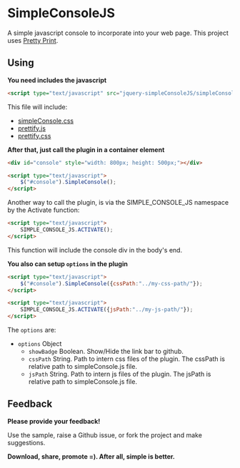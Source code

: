 SimpleConsoleJS
===============

A simple javascript console to incorporate into your web page.
This project uses [Pretty Print](http://google-code-prettify.googlecode.com/svn/trunk/README.html).

## Using

**You need includes the javascript**
```html
<script type="text/javascript" src="jquery-simpleConsoleJS/simpleConsole.js"></script>
```
This file will include:
* [simpleConsole.css](https://github.com/marciosalinodias/SimpleConsoleJS/blob/master/jquery-simpleConsoleJS/_css/simpleConsole.css)
* [prettify.js](https://github.com/marciosalinodias/SimpleConsoleJS/blob/master/jquery-simpleConsoleJS/_js/prettify.js)
* [prettify.css](https://github.com/marciosalinodias/SimpleConsoleJS/blob/master/jquery-simpleConsoleJS/_css/prettify.css)

**After that, just call the plugin in a container element**
```html
<div id="console" style="width: 800px; height: 500px;"></div>

<script type="text/javascript">
	$("#console").SimpleConsole();
</script>
```

Another way to call the plugin, is via the SIMPLE_CONSOLE_JS namespace by the Activate function:
```html
<script type="text/javascript">
	SIMPLE_CONSOLE_JS.ACTIVATE();
</script>
```
This function will include the console div in the body's end.

**You also can setup `options` in the plugin**
```html
<script type="text/javascript">
	$("#console").SimpleConsole({cssPath:"../my-css-path/"});
</script>
```
```html
<script type="text/javascript">
	SIMPLE_CONSOLE_JS.ACTIVATE({jsPath:"../my-js-path/"});
</script>
```

The `options` are:
* `options` Object
  * `showBadge` Boolean. Show/Hide the link bar to github.
  * `cssPath` String. Path to intern css files of the plugin. The cssPath is relative path to simpleConsole.js file.
  * `jsPath` String. Path to intern js files of the plugin. The jsPath is relative path to simpleConsole.js file.

## Feedback

**Please provide your feedback!**

Use the sample, raise a Github issue, or fork the project and make suggestions.

**Download, share, promote =). After all, simple is better.**

